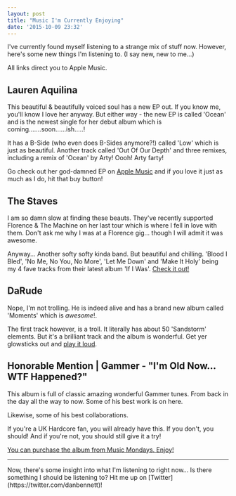 ```yaml
---
layout: post
title: "Music I'm Currently Enjoying"
date: '2015-10-09 23:32'
---
```


I've currently found myself listening to a strange mix of stuff now. However, here's some new things I'm listening to. (I say new, new to me...)

All links direct you to Apple Music.

## Lauren Aquilina
This beautiful & beautifully voiced soul has a new EP out. If you know me, you'll know I love her anyway. But either way - the new EP is called 'Ocean' and is the newest single for her debut album which is coming.......soon......ish.....!

It has a B-Side (who even does B-Sides anymore?!) called 'Low' which is just as beautiful. Another track called 'Out Of Our Depth' and three remixes, including a remix of 'Ocean' by Arty! Oooh! Arty farty!

Go check out her god-damned EP on [Apple Music](https://itun.es/gb/jGYZ9) and if you love it just as much as I do, hit that buy button!

## The Staves
I am so damn slow at finding these beauts. They've recently supported Florence & The Machine on her last tour which is where I fell in love with them. Don't ask me why I was at a Florence gig... though I will admit it was awesome.

Anyway... Another softy softy kinda band. But beautiful and chilling. 'Blood I Bled', 'No Me, No You, No More', 'Let Me Down' and 'Make It Holy' being my 4 fave tracks from their latest album 'If I Was'. [Check it out!](https://itun.es/gb/02MS3)

## DaRude
Nope, I'm not trolling. He is indeed alive and has a brand new album called 'Moments' which is *awesome*!.

The first track however, is a troll. It literally has about 50 'Sandstorm' elements. But it's a brilliant track and the album is wonderful. Get yer glowsticks out and [play it loud](https://itun.es/gb/Fcoe9).

## Honorable Mention | Gammer - "I'm Old Now... WTF Happened?"

This album is full of classic amazing wonderful Gammer tunes. From back in the day all the way to now. Some of his best work is on here.

Likewise, some of his best collaborations.

If you're a UK Hardcore fan, you will already have this. If you don't, you should! And if you're not, you should still give it a try!

[You can purchase the album from Music Mondays. Enjoy!](https://musicmondays.databeats.com/cd/mmcd011)

<hr/>
Now, there's some insight into what I'm listening to right now...
Is there something I should be listening to? Hit me up on [Twitter](https://twitter.com/danbennett)!
